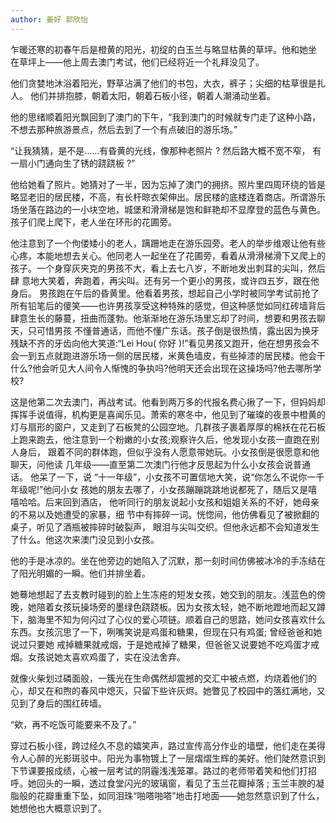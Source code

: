 ```yaml
---
author: 姜好 郭欣怡
---
```


乍暖还寒的初春午后是橙黄的阳光，初绽的白玉兰与略显枯黄的草坪。他和她坐 在草坪上——他上周去澳门考试，他们已经将近一个礼拜没见了。

他们贪婪地沐浴着阳光，野草沾满了他们的书包，大衣，裤子；尖细的枯草很是扎人。 他们并排抱膝，朝着太阳，朝着石板小径，朝着人潮涌动坐着。

他的思绪顺着阳光飘回到了澳门的下午，“我到澳门的时候就专门走了这种小路，不想去那种旅游景点，然后去到了一个有点破旧的游乐场。”

“让我猜猜，是不是......有昏黄的光线，像那种老照片 ? 然后路大概不宽不窄， 有一扇小门通向生了锈的跷跷板 ?”

他给她看了照片。她猜对了一半，因为忘掉了澳门的拥挤。照片里四周环绕的皆是略显老旧的居民楼，不高，有长杆晾衣架伸出。居民楼的底楼连着商店。所谓游乐场坐落在路边的一小块空地，城堡和滑滑梯是饱和鲜艳却不显摩登的蓝色与黄色。孩子们爬上爬下，老人坐在环形的花圃旁。

他注意到了一个佝偻矮小的老人，蹒跚地走在游乐园旁。老人的举步维艰让他有些心疼，本能地想去关心。他同老人一起坐在了花圃旁，看着从滑滑梯滑下又爬上的孩子。一个身穿灰夹克的男孩不大，看上去七八岁，不断地发出刺耳的尖叫，然后肆 意地大笑着，奔跑着，再尖叫。还有另一个更小的男孩，或许四五岁，跟在他身后。 男孩跑在午后的昏黄里。他看着男孩，想起自己小学时被同学考试前抢了所有铅笔后的傻笑——也许男孩享受这种特殊的感觉，但这种感觉如同红砖墙背后肆意生长的藤蔓，扭曲而蓬勃。他渐渐地在游乐场里忘却了时间，想要和男孩去聊天，只可惜男孩 不懂普通话，而他不懂广东话。孩子倒是很热情，露出因为换牙残缺不齐的牙齿向他大笑道:“Lei Hou( 你好 )!”看见男孩又跑开，他在想男孩会不会一到五点就跑进游乐场一侧的居民楼，米黄色墙皮，有些掉漆的居民楼。他会干什么?他会听见大人间令人惭愧的争执吗?他明天还会出现在这操场吗?他去哪所学校?

这是他第二次去澳门，再战考试。他看到两万多的代报名费心揪了一下，但妈妈却挥挥手说值得，机构更是喜闻乐见。萧索的寒冬中，他见到了璀璨的夜景中橙黄的灯与扇形的窗户，又走到了石板凳的公园空地。几群孩子裹着厚厚的棉袄在花石板上跑来跑去，他注意到一个粉嫩的小女孩;观察许久后，他发现小女孩一直跑在别人身后， 跟着不同的群体跑，但似乎没有人愿意带她玩。小女孩倒是很愿意和他聊天，问他读 几年级——直至第二次澳门行他才反思起为什么小女孩会说普通话。 他呆了一下，说 “十一年级”，小女孩不可置信地大笑，说“你怎么不说你一千年级呢!”他问小女 孩她的朋友去哪了，小女孩蹦蹦跳跳地说都死了，随后又是嘻嘻哈哈。后来回到酒店， 他听同行的朋友说起小女孩和姐姐关系的不好，她母亲的不易以及她遭受的家暴，细 节中有摔碎一词。恍惚间，他仿佛看见了被掀翻的桌子，听见了酒瓶被摔碎时破裂声， 眼泪与尖叫交织。但他永远都不会知道发生了什么。他这次来澳门没见到小女孩。

他的手是冰凉的。坐在他旁边的她陷入了沉默，那一刻时间仿佛被冰冷的手冻结在了阳光明媚的一瞬。他们并排坐着。

她蓦地想起了去支教时碰到的脸上生冻疮的短发女孩，她交到的朋友。浅蓝色的傍晚，她陪着女孩玩操场旁的墨绿色跷跷板。因为女孩太轻，她不断地蹬地而起又蹲下，脑海里不知为何闪过了心仪的爱心项链。顺着自己的思路，她问女孩喜欢什么东西。女孩沉思了一下，咧嘴笑说是鸡蛋和糖果，但现在只有鸡蛋; 曾经爸爸和她说过只要她 戒掉糖果就戒烟，于是她戒掉了糖果，但爸爸又说要她不吃鸡蛋才戒烟。女孩说她太喜欢鸡蛋了，实在没法舍弃。

就像火柴划过磷面般，一簇光在生命偶然却震撼的交汇中被点燃，灼烧着他们的心，却又在和煦的春风中熄灭，只留下些许灰烬。她瞥见了校园中的落红满地，又见到了身后的围红砖墙。

“欸，再不吃饭可能要来不及了。”

穿过石板小径，跨过经久不息的嬉笑声，路过宣传高分作业的墙壁，他们走在美得令人心醉的光影斑驳中。阳光为事物镀上了一层熠熠生辉的美好。他们陡然意识到下节课要报成绩，心被一层考试的阴霾浅浅笼罩。路过的老师带着笑和他们打招呼。她回头的一瞬，透过食堂闪光的玻璃窗，看见了玉兰花瓣掉落 ; 玉兰丰腴的凝脂般的花瓣重重下坠，如同泪珠“啪嗒啪嗒”地击打地面——她忽然意识到了什么，她想他也大概意识到了。
